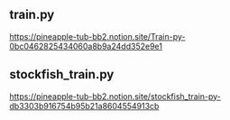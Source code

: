 ## train.py
https://pineapple-tub-bb2.notion.site/Train-py-0bc0462825434060a8b9a24dd352e9e1

## stockfish_train.py
https://pineapple-tub-bb2.notion.site/stockfish_train-py-db3303b916754b95b21a8604554913cb
